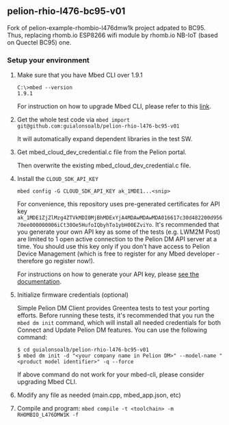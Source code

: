 ## pelion-rhio-l476-bc95-v01
Fork of pelion-example-rhombio-l476dmw1k project adpated to BC95. Thus, replacing rhomb.io ESP8266 wifi module by rhomb.io NB-IoT (based on Quectel BC95) one.

### Setup your environment

1. Make sure that you have Mbed CLI over 1.9.1
   ```
   C:\>mbed --version
   1.9.1
   ```
   For instruction on how to upgrade Mbed CLI, please refer to this [link](https://github.com/ARMmbed/mbed-cli).

2. Get the whole test code via `mbed import git@github.com:guialonsoalb/pelion-rhio-l476-bc95-v01`

   It will automatically expand dependent libraries in the test SW.

3. Get mbed_cloud_dev_credential.c file from the Pelion portal.

   Then overwrite the existing mbed_cloud_dev_credential.c file.

4. Install the `CLOUD_SDK_API_KEY`

   `mbed config -G CLOUD_SDK_API_KEY ak_1MDE1...<snip>`

   For convenience, this repository uses pre-generated certificates for API key `ak_1MDE1ZjZlMzg4ZTVkMDI0MjBhMDExYjA4MDAwMDAwMDA016617c30d482200d95670ee000000006iCt30Oe5HufoIQbyhTo1ybH00EZviYo`. It's recommended that you generate your own API key as some of the tests (e.g. LWM2M Post) are limited to 1 open active connection to the Pelion DM API server at a time. You should use this key only if you don't have access to Pelion Device Management (which is free to register for any Mbed developer - therefore go register now!).

   For instructions on how to generate your API key, please [see the documentation](https://cloud.mbed.com/docs/current/integrate-web-app/api-keys.html#generating-an-api-key).   

5. Initialize firmware credentials (optional)

   Simple Pelion DM Client provides Greentea tests to test your porting efforts. Before running these tests, it's recommended that you run the `mbed dm init` command, which will install all needed credentials for both Connect and Update Pelion DM features. You can use the following command:
   ```
   $ cd guialonsoalb/pelion-rhio-l476-bc95-v01
   $ mbed dm init -d "<your company name in Pelion DM>" --model-name "<product model identifier>" -q --force
   ```
   If above command do not work for your mbed-cli, please consider upgrading Mbed CLI.

6. Modify any file as needed (main.cpp, mbed_app.json, etc)
7. Compile and program: `mbed compile -t <toolchain> -m RHOMBIO_L476DMW1K -f`